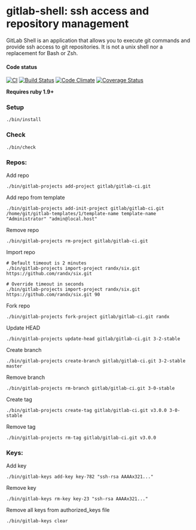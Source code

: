 # gitlab-shell: ssh access and repository management

GitLab Shell is an application that allows you to execute git commands and provide ssh access to git repositories. It is not a unix shell nor a replacement for Bash or Zsh.

#### Code status

[![CI](http://ci.gitlab.org/projects/4/status.png?ref=master)](http://ci.gitlab.org/projects/4?ref=master)
[![Build Status](https://travis-ci.org/gitlabhq/gitlab-shell.png?branch=master)](https://travis-ci.org/gitlabhq/gitlab-shell)
[![Code Climate](https://codeclimate.com/github/gitlabhq/gitlab-shell.png)](https://codeclimate.com/github/gitlabhq/gitlab-shell)
[![Coverage Status](https://coveralls.io/repos/gitlabhq/gitlab-shell/badge.png?branch=master)](https://coveralls.io/r/gitlabhq/gitlab-shell)


__Requires ruby 1.9+__


### Setup

    ./bin/install


### Check

    ./bin/check


### Repos:


Add repo

    ./bin/gitlab-projects add-project gitlab/gitlab-ci.git

Add repo from template

    ./bin/gitlab-projects add-init-project gitlab/gitlab-ci.git /home/git/gitlab-templates/1/template-name template-name "Administrator" "admin@local.host"

Remove repo

    ./bin/gitlab-projects rm-project gitlab/gitlab-ci.git

Import repo

    # Default timeout is 2 minutes
    ./bin/gitlab-projects import-project randx/six.git https://github.com/randx/six.git

    # Override timeout in seconds
    ./bin/gitlab-projects import-project randx/six.git https://github.com/randx/six.git 90

Fork repo

    ./bin/gitlab-projects fork-project gitlab/gitlab-ci.git randx

Update HEAD

    ./bin/gitlab-projects update-head gitlab/gitlab-ci.git 3-2-stable

Create branch

    ./bin/gitlab-projects create-branch gitlab/gitlab-ci.git 3-2-stable master

Remove branch

    ./bin/gitlab-projects rm-branch gitlab/gitlab-ci.git 3-0-stable

Create tag

    ./bin/gitlab-projects create-tag gitlab/gitlab-ci.git v3.0.0 3-0-stable

Remove tag

    ./bin/gitlab-projects rm-tag gitlab/gitlab-ci.git v3.0.0


### Keys:


Add key

    ./bin/gitlab-keys add-key key-782 "ssh-rsa AAAAx321..."

Remove key

    ./bin/gitlab-keys rm-key key-23 "ssh-rsa AAAAx321..."

Remove all keys from authorized_keys file

    ./bin/gitlab-keys clear

